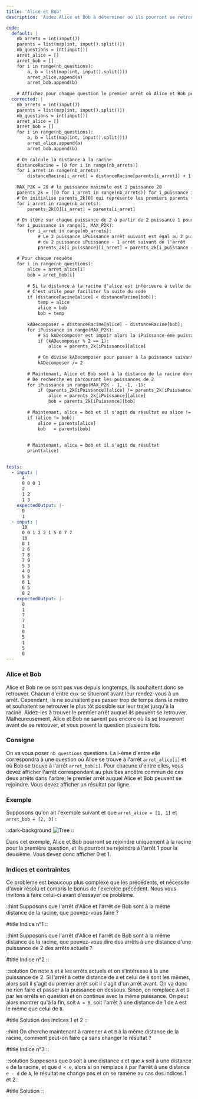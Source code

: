 ```yaml
---
title: 'Alice et Bob'
description: 'Aidez Alice et Bob à déterminer où ils pourront se retrouver selon l'arrêt où ils se trouvent'

code:
  default: |
    nb_arrets = int(input())
    parents = list(map(int, input().split()))
    nb_questions = int(input())
    arret_alice = []
    arret_bob = []
    for i in range(nb_questions):
        a, b = list(map(int, input().split()))
        arret_alice.append(a)
        arret_bob.append(b)
    
    # Affichez pour chaque question le premier arrêt où Alice et Bob peuvent se rejoindre
  corrected: |
    nb_arrets = int(input())
    parents = list(map(int, input().split()))
    nb_questions = int(input())
    arret_alice = []
    arret_bob = []
    for i in range(nb_questions):
        a, b = list(map(int, input().split()))
        arret_alice.append(a)
        arret_bob.append(b)
    
    # On calcule la distance à la racine
    distanceRacine = [0 for i in range(nb_arrets)]
    for i_arret in range(nb_arrets):
        distanceRacine[i_arret] = distanceRacine[parents[i_arret]] + 1
        
    MAX_P2K = 20 # la puissance maximale est 2 puissance 20
    parents_2k = [[0 for i_arret in range(nb_arrets)] for i_puissance in range(MAX_P2K)]
    # On initialise parents_2k[0] qui représente les premiers parents (2 puissance 0 = 1)
    for i_arret in range(nb_arrets):
        parents_2k[0][i_arret] = parents[i_arret]
        
    # On itère sur chaque puissance de 2 à partir de 2 puissance 1 pour calculer sa table
    for i_puissance in range(1, MAX_P2K):
        for i_arret in range(nb_arrets):
            # Le 2 puissance iPuissance arrêt suivant est égal au 2 puissance iPuissance - 1 arrêt de l'arrêt
            # du 2 puissance iPuissance - 1 arrêt suivant de l'arrêt
            parents_2k[i_puissance][i_arret] = parents_2k[i_puissance - 1][parents_2k[i_puissance - 1][i_arret]]
        
    # Pour chaque requête
    for i in range(nb_questions):
        alice = arret_alice[i]
        bob = arret_bob[i]
        
        # Si la distance à la racine d'alice est inférieure à celle de bob, on les inverse
        # C'est utile pour faciliter la suite du code
        if (distanceRacine[alice] < distanceRacine[bob]):
            temp = alice
            alice = bob
            bob = temp
        
        kADecomposer = distanceRacine[alice] - distanceRacine[bob];
        for iPuissance in range(MAX_P2K):
            # Si kADecomposer est impair alors la iPuissance-ème puissance est inclue dans k.
            if (kADecomposer % 2 == 1):
                alice = parents_2k[iPuissance][alice]
    
            # On divise kADecomposer pour passer à la puissance suivante
            kADecomposer /= 2
        
        # Maintenant, Alice et Bob sont à la distance de la racine donc on peut appliquer l'algorithme
        # De recherche en parcourant les puissances de 2
        for iPuissance in range(MAX_P2K - 1, -1, -1):
            if (parents_2k[iPuissance][alice] != parents_2k[iPuissance][bob]):
                alice = parents_2k[iPuissance][alice]
                bob = parents_2k[iPuissance][bob]
        
        # Maintenant, alice = bob et il s'agit du résultat ou alice != bob et parents[alice] = parents[bob] et c'est le résultat
        if (alice != bob):
            alice = parents[alice]
            bob   = parents[bob]
        
        
        # Maintenant, alice = bob et il s'agit du résultat
        print(alice)
    

tests:
  - input: |
      4
      0 0 0 1
      2
      1 2
      1 3
    expectedOutput: |-
      0
      1
  - input: |
      10
      0 0 1 2 2 1 5 0 7 7
      10
      8 1
      2 6
      7 8
      7 9
      5 3
      4 0
      5 5
      6 1
      6 5
      8 2
    expectedOutput: |-
      0
      1
      7
      7
      1
      0
      5
      1
      5
      0
---
```


### Alice et Bob

Alice et Bob ne se sont pas vus depuis longtemps, ils souhaitent donc se retrouver. Chacun d'entre eux se situeront avant leur rendez-vous à un arrêt. Cependant, ils ne souhaitent pas passer trop de temps dans le métro et souhaitent se retrouver le plus tôt possible sur leur trajet jusqu'à la racine. Aidez-les à trouver le premier arrêt auquel ils peuvent se retrouver. Malheureusement, Alice et Bob ne savent pas encore où ils se trouveront avant de se retrouver, et vous posent la question plusieurs fois.

### Consigne

On va vous poser `nb_questions` questions. La i-ème d'entre elle correspondra à une question où Alice se trouve à l'arrêt `arret_alice[i]` et où Bob se trouve à l'arrêt `arret_bob[i]`. Pour chacune d'entre elles, vous devez afficher l'arrêt correspondant au plus bas ancêtre commun de ces deux arrêts dans l'arbre, le premier arrêt auquel Alice et Bob peuvent se rejoindre. Vous devez afficher un résultat par ligne.

### Exemple

Supposons qu'on ait l'exemple suivant et que `arret_alice = [1, 1]` et `arret_bob = [2, 3]` :

::dark-background
![Tree](/polympiads/tree-metro-polympiads.png)
::

Dans cet exemple, Alice et Bob pourront se rejoindre uniquement à la racine pour la première question, et ils pourront se rejoindre à l'arrêt 1 pour la deuxième. Vous devez donc afficher 0 et 1.

### Indices et contraintes

Ce problème est beaucoup plus complexe que les précédents, et nécessite d'avoir résolu et compris le bonus de l'exercice précédent. Nous vous invitons à faire celui-ci avant d'essayer ce problème.

::hint
Supposons que l'arrêt d'Alice et l'arrêt de Bob sont à la même distance de la racine, que pouvez-vous faire ?

#title
Indice n°1
::

::hint
Supposons que l'arrêt d'Alice et l'arrêt de Bob sont à la même distance de la racine, que pouvez-vous dire des arrêts à une distance d'une puissance de 2 des arrêts actuels ?

#title
Indice n°2
::

::solution
On note `A` et `B` les arrêts actuels et on s'intéresse à la une puissance de 2. Si l'arrêt à cette distance de `A` et celui de `B` sont les mêmes, alors soit il s'agit du premier arrêt soit il s'agit d'un arrêt avant. On va donc ne rien faire et passer à la puissance en dessous. Sinon, on remplace `A` et `B` par les arrêts en question et on continue avec la même puissance. On peut alors montrer qu'à la fin, soit `A = B`, soit l'arrêt à une distance de 1 de `A` est le même que celui de `B`. 

#title
Solution des indices 1 et 2
::

::hint
On cherche maintenant à ramener `A` et `B` à la même distance de la racine, comment peut-on faire ça sans changer le résultat ?

#title
Indice n°3
::

::solution
Supposons que `B` soit à une distance `d` et que `A` soit à une distance `e` de la racine, et que `d < e`, alors si on remplace `A` par l'arrêt à une distance `e - d` de `A`, le résultat ne change pas et on se ramène au cas des indices 1 et 2.

#title
Solution
::